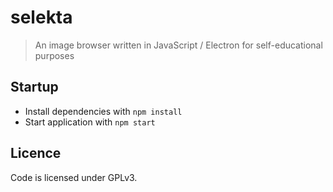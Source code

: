 # selekta
> An image browser written in JavaScript / Electron for self-educational purposes

## Startup

* Install dependencies with `npm install`
* Start application with `npm start`

## Licence

Code is licensed under GPLv3.
